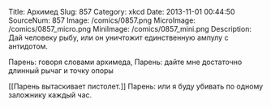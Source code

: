 Title: Архимед 
Slug: 857 
Category: xkcd 
Date: 2013-11-01 00:44:50 
SourceNum: 857 
Image: /comics/0857.png 
MicroImage: /comics/0857_micro.png 
MiniImage: /comics/0857_mini.png 
Description: Дай человеку рыбу, или он уничтожит единственную ампулу с антидотом. 

Парень: говоря словами архимеда,
Парень: дайте мне достаточно длинный рычаг и точку опоры

[[Парень вытаскивает пистолет.]]
Парень: или я буду убивать по одному заложнику каждый час.
